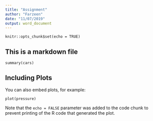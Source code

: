 ```yaml
---
title: "Assignment"
author: "Farzeen"
date: "11/07/2019"
output: word_document
---
```


```{r setup, include=FALSE}
knitr::opts_chunk$set(echo = TRUE)
```

## This is a markdown file



```{r cars}
summary(cars)
```

## Including Plots

You can also embed plots, for example:

```{r pressure, echo=FALSE}
plot(pressure)
```

Note that the `echo = FALSE` parameter was added to the code chunk to prevent printing of the R code that generated the plot.
